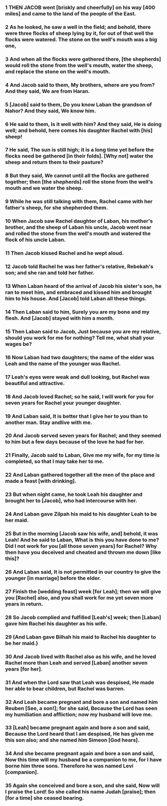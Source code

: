 ### 1 THEN JACOB went [briskly and cheerfully] on his way [400 miles] and came to the land of the people of the East.

### 2 As he looked, he saw a well in the field; and behold, there were three flocks of sheep lying by it, for out of that well the flocks were watered. The stone on the well's mouth was a big one,

### 3 And when all the flocks were gathered there, [the shepherds] would roll the stone from the well's mouth, water the sheep, and replace the stone on the well's mouth.

### 4 And Jacob said to them, My brothers, where are you from? And they said, We are from Haran.

### 5 [Jacob] said to them, Do you know Laban the grandson of Nahor? And they said, We know him.

### 6 He said to them, Is it well with him? And they said, He is doing well; and behold, here comes his daughter Rachel with [his] sheep!

### 7 He said, The sun is still high; it is a long time yet before the flocks need be gathered [in their folds]. [Why not] water the sheep and return them to their pasture?

### 8 But they said, We cannot until all the flocks are gathered together; then [the shepherds] roll the stone from the well's mouth and we water the sheep.

### 9 While he was still talking with them, Rachel came with her father's sheep, for she shepherded them.

### 10 When Jacob saw Rachel daughter of Laban, his mother's brother, and the sheep of Laban his uncle, Jacob went near and rolled the stone from the well's mouth and watered the flock of his uncle Laban.

### 11 Then Jacob kissed Rachel and he wept aloud.

### 12 Jacob told Rachel he was her father's relative, Rebekah's son; and she ran and told her father.

### 13 When Laban heard of the arrival of Jacob his sister's son, he ran to meet him, and embraced and kissed him and brought him to his house. And [Jacob] told Laban all these things.

### 14 Then Laban said to him, Surely you are my bone and my flesh. And [Jacob] stayed with him a month.

### 15 Then Laban said to Jacob, Just because you are my relative, should you work for me for nothing? Tell me, what shall your wages be?

### 16 Now Laban had two daughters; the name of the elder was Leah and the name of the younger was Rachel.

### 17 Leah's eyes were weak and dull looking, but Rachel was beautiful and attractive.

### 18 And Jacob loved Rachel; so he said, I will work for you for seven years for Rachel your younger daughter.

### 19 And Laban said, It is better that I give her to you than to another man. Stay andlive with me.

### 20 And Jacob served seven years for Rachel; and they seemed to him but a few days because of the love he had for her.

### 21 Finally, Jacob said to Laban, Give me my wife, for my time is completed, so that I may take her to me.

### 22 And Laban gathered together all the men of the place and made a feast [with drinking].

### 23 But when night came, he took Leah his daughter and brought her to [Jacob], who had intercourse with her.

### 24 And Laban gave Zilpah his maid to his daughter Leah to be her maid.

### 25 But in the morning [Jacob saw his wife, and] behold, it was Leah! And he said to Laban, What is this you have done to me? Did I not work for you [all those seven years] for Rachel? Why then have you deceived and cheated and thrown me down [like this]?

### 26 And Laban said, It is not permitted in our country to give the younger [in marriage] before the elder.

### 27 Finish the [wedding feast] week [for Leah]; then we will give you [Rachel] also, and you shall work for me yet seven more years in return.

### 28 So Jacob complied and fulfilled [Leah's] week; then [Laban] gave him Rachel his daughter as his wife.

### 29 (And Laban gave Bilhah his maid to Rachel his daughter to be her maid.)

### 30 And Jacob lived with Rachel also as his wife, and he loved Rachel more than Leah and served [Laban] another seven years [for her].

### 31 And when the Lord saw that Leah was despised, He made her able to bear children, but Rachel was barren.

### 32 And Leah became pregnant and bore a son and named him Reuben [See, a son!]; for she said, Because the Lord has seen my humiliation and affliction; now my husband will love me.

### 33 [Leah] became pregnant again and bore a son and said, Because the Lord heard that I am despised, He has given me this son also; and she named him Simeon [God hears].

### 34 And she became pregnant again and bore a son and said, Now this time will my husband be a companion to me, for I have borne him three sons. Therefore he was named Levi [companion].

### 35 Again she conceived and bore a son, and she said, Now will I praise the Lord! So she called his name Judah [praise]; then [for a time] she ceased bearing.